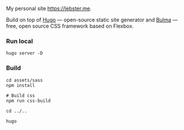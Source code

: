 My personal site https://lebster.me.

Build on top of [Hugo](https://gohugo.io) — open-source static site generator and [Bulma](https://bulma.io) — free, open source CSS framework based on Flexbox.

### Run local

```
hugo server -D
```

### Build

```
cd assets/sass
npm install

# Build css
npm run css-build

cd ../..

hugo
```

